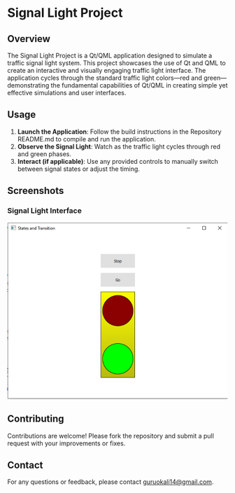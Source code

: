# Signal Light Project

## Overview

The Signal Light Project is a Qt/QML application designed to simulate a traffic signal light system. This project showcases the use of Qt and QML to create an interactive and visually engaging traffic light interface. The application cycles through the standard traffic light colors—red and green—demonstrating the fundamental capabilities of Qt/QML in creating simple yet effective simulations and user interfaces.

## Usage

1. **Launch the Application**: Follow the build instructions in the Repository README.md to compile and run the application.
2. **Observe the Signal Light**: Watch as the traffic light cycles through red and green phases.
3. **Interact (if applicable)**: Use any provided controls to manually switch between signal states or adjust the timing.

## Screenshots

### Signal Light Interface

![Signal Light Interface](https://github.com/Gurunatha14/QT-QML-Projects/blob/main/Signal_project/StateAndTransition/Signal_light_output.png)

## Contributing

Contributions are welcome! Please fork the repository and submit a pull request with your improvements or fixes.

## Contact

For any questions or feedback, please contact [guruokali14@gmail.com](mailto:guruokali14@gmail.com).
